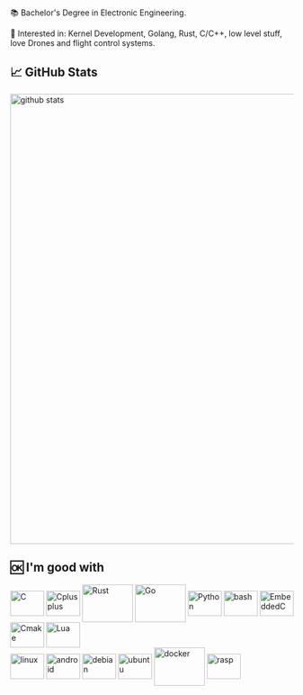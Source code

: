    :books: Bachelor's Degree in Electronic Engineering.

   :pushpin: Interested in: Kernel Development, Golang, Rust, C/C++, low level stuff, love Drones and flight control systems.
   
## &#x1f4c8; GitHub Stats
[<img style="width:auto; height:800px" align="center" alt="github stats" src="https://gist.githubusercontent.com/locnnil/2fab04342130c0bd90e9fe6aaf7c9a4a/raw/general.svg">](#)

## 🆗 I'm good with
<div style="display: inline_block">
  <img align="center" alt="C" height="45" width="60" src="https://cdn.jsdelivr.net/gh/devicons/devicon/icons/c/c-original.svg"/>
  <img align="center" alt="Cplusplus" height="45" width="60" src="https://cdn.jsdelivr.net/gh/devicons/devicon/icons/cplusplus/cplusplus-original.svg"/>
  <img align="center" alt="Rust" height="67.5" width="90" src="https://cdn.jsdelivr.net/gh/devicons/devicon/icons/rust/rust-plain.svg"/>
  <img align="center" alt="Go" height="67.5" width="90" src="https://cdn.jsdelivr.net/gh/devicons/devicon/icons/go/go-original-wordmark.svg"/>
  <img align="center" alt="Python" height="45" width="60" src="https://cdn.jsdelivr.net/gh/devicons/devicon/icons/python/python-original.svg"/>
  <img align="center" alt="bash"  height="45" width="60" src="https://cdn.jsdelivr.net/gh/devicons/devicon/icons/bash/bash-original.svg"/>
  <img align="center" alt="EmbeddedC" height="45" width="60" src="https://cdn.jsdelivr.net/gh/devicons/devicon/icons/embeddedc/embeddedc-original.svg"/>
  <img align="center" alt="Cmake" height="45" width="60" src="https://cdn.jsdelivr.net/gh/devicons/devicon/icons/cmake/cmake-original.svg"/>
  <img align="center" alt="Lua" height="45" width="60" src="https://cdn.jsdelivr.net/gh/devicons/devicon/icons/lua/lua-plain-wordmark.svg" />        

  <br />
  <img align="center" alt="linux"  height="45" width="60" src="https://icongr.am/devicon/linux-original.svg"></img>
  <img align="center" alt="android"  height="45" width="60" src="https://cdn.jsdelivr.net/gh/devicons/devicon/icons/android/android-original.svg"></img>
  <img align="center" alt="debian"  height="45" width="60" src="https://cdn.jsdelivr.net/gh/devicons/devicon/icons/debian/debian-original.svg"></img>
  <img align="center" alt="ubuntu"  height="45" width="60" src="https://cdn.jsdelivr.net/gh/devicons/devicon/icons/ubuntu/ubuntu-plain.svg"></img>
  <img align="center" alt="docker"  height="67.5" width="90" src="https://cdn.jsdelivr.net/gh/devicons/devicon/icons/docker/docker-original.svg"></img>
  <img align="center" alt="rasp"  height="45" width="60" src="https://cdn.jsdelivr.net/gh/devicons/devicon/icons/raspberrypi/raspberrypi-original.svg"></img>
</div>
<!--Remeber to add a gif  here!-->
